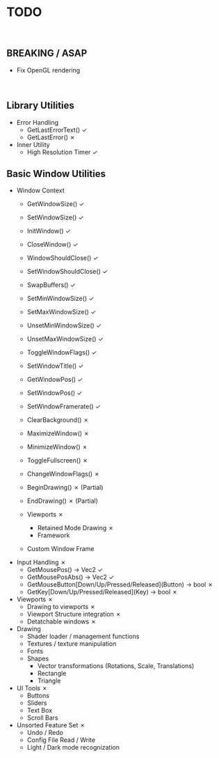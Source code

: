 # TODO
<!-- ✓ in vim: Insert + <C-v> + u + 2713-->
<!-- ✗ in vim: Insert + <C-v> + u + 2717-->

<br/>

## BREAKING / ASAP

- Fix OpenGL rendering

<br/>

## Library Utilities

- Error Handling
    - GetLastErrorText() ✓
    - GetLastError() ✗
- Inner Utility
    - High Resolution Timer ✓

## Basic Window Utilities

- Window Context
    - GetWindowSize() ✓
    - SetWindowSize() ✓
    - InitWindow() ✓
    - CloseWindow() ✓
    - WindowShouldClose() ✓
    - SetWindowShouldClose() ✓
    - SwapBuffers() ✓
    - SetMinWindowSize() ✓
    - SetMaxWindowSize() ✓
    - UnsetMinWindowSize() ✓
    - UnsetMaxWindowSize() ✓
    - ToggleWindowFlags() ✓
    - SetWindowTitle() ✓
    - GetWindowPos() ✓
    - SetWindowPos() ✓
    - SetWindowFramerate() ✓

    - ClearBackground() ✗
    - MaximizeWindow() ✗
    - MinimizeWindow() ✗
    - ToggleFullscreen() ✗
    - ChangeWindowFlags() ✗
    - BeginDrawing() ✗ (Partial)
    - EndDrawing() ✗ (Partial)
    - Viewports ✗
        - Retained Mode Drawing ✗
        - Framework
    - Custom Window Frame
- Input Handling ✗
    - GetMousePos() -> Vec2 ✓
    - GetMousePosAbs() -> Vec2 ✓
    - GetMouseButton\[Down/Up/Pressed/Released\](Button) -> bool ✗
    - GetKey\[Down/Up/Pressed/Released\](Key) -> bool ✗
- Viewports ✗
    - Drawing to viewports ✗
    - Viewport Structure integration ✗
    - Detatchable windows ✗
- Drawing
    - Shader loader / management functions
    - Textures / texture manipulation
    - Fonts
    - Shapes
        - Vector transformations (Rotations, Scale, Translations)
        - Rectangle
        - Triangle
- UI Tools ✗
    - Buttons
    - Sliders
    - Text Box
    - Scroll Bars
- Unsorted Feature Set ✗
    - Undo / Redo
    - Config File Read / Write
    - Light / Dark mode recognization
